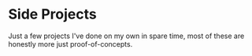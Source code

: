 # Side Projects
Just a few projects I've done on my own in spare time, most of these are honestly more just proof-of-concepts.
